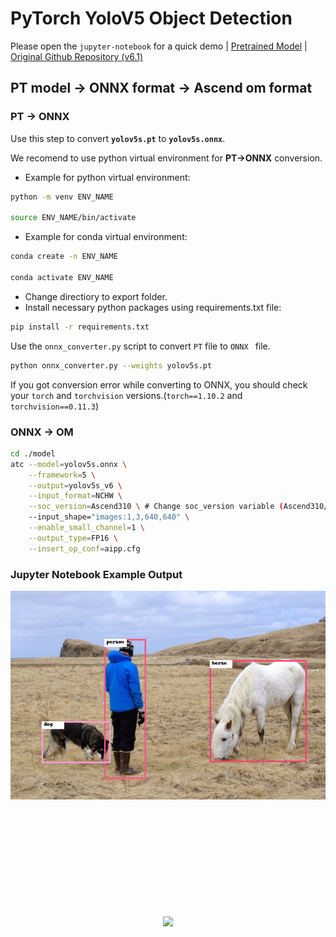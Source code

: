 # PyTorch YoloV5 Object Detection
Please open the `jupyter-notebook` for a quick demo | [Pretrained Model](https://github.com/ultralytics/yolov5/releases/tag/v6.1) | [Original Github Repository (v6.1)](https://github.com/ultralytics/yolov5/tree/v6.1)

## PT model -> ONNX format -> Ascend om format
### PT -> ONNX
Use this step to convert  **`yolov5s.pt`**  to  **`yolov5s.onnx`**. 

We recomend to use python virtual environment for **PT->ONNX** conversion.

- Example for python virtual environment: 
```bash
python -m venv ENV_NAME

source ENV_NAME/bin/activate
```

- Example for conda virtual environment:

```bash
conda create -n ENV_NAME

conda activate ENV_NAME
```
- Change directiory to export folder.
- Install necessary python packages using requirements.txt file:
  
```bash
pip install -r requirements.txt
```
Use the `onnx_converter.py` script to convert `PT` file to `ONNX ` file.

```bash
python onnx_converter.py --weights yolov5s.pt
```

If you got conversion error while converting to ONNX, you should check your `torch` and `torchvision` versions.(`torch==1.10.2` and `torchvision==0.11.3`)

### ONNX -> OM

```bash
cd ./model
atc --model=yolov5s.onnx \
    --framework=5 \
    --output=yolov5s_v6 \
    --input_format=NCHW \
    --soc_version=Ascend310 \ # Change soc_version variable (Ascend310/Ascend910) for different chip architectures
    --input_shape="images:1,3,640,640" \
    --enable_small_channel=1 \
    --output_type=FP16 \
    --insert_op_conf=aipp.cfg
```

### Jupyter Notebook Example Output

<img src="./data/example.png" width=650>

</br></br></br></br></br></br></br></br></br>


<p align="center">
<img src="https://r.huaweistatic.com/s/ascendstatic/lst/header/header-logo.png" align="center"/>
</p>
